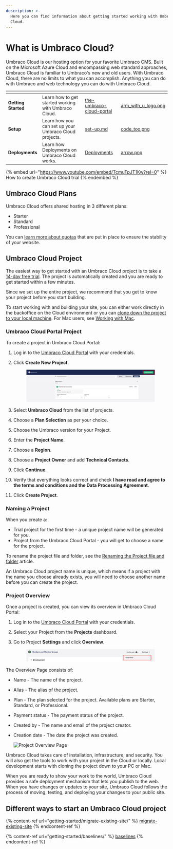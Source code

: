 ```yaml
---
description: >-
  Here you can find information about getting started working with Umbraco
  Cloud.
---
```


# What is Umbraco Cloud?

Umbraco Cloud is our hosting option for your favorite Umbraco CMS. Built on the Microsoft Azure Cloud and encompassing web standard approaches, Umbraco Cloud is familiar to Umbraco's new and old users. With Umbraco Cloud, there are no limits to what you can accomplish. Anything you can do with Umbraco and web technology you can do with Umbraco Cloud.

<table data-view="cards"><thead><tr><th></th><th></th><th data-hidden data-card-target data-type="content-ref"></th><th data-hidden data-card-cover data-type="files"></th></tr></thead><tbody><tr><td><strong>Getting Started</strong></td><td>Learn how to get started working with Umbraco Cloud.</td><td><a href="getting-started/the-umbraco-cloud-portal/">the-umbraco-cloud-portal</a></td><td><a href=".gitbook/assets/arm_with_u_logo.png">arm_with_u_logo.png</a></td></tr><tr><td><strong>Setup</strong></td><td>Learn how you can set up your Umbraco Cloud projects.</td><td><a href="set-up/set-up.md">set-up.md</a></td><td><a href=".gitbook/assets/code_too.png">code_too.png</a></td></tr><tr><td><strong>Deployments</strong></td><td>Learn how Deployments on Umbraco Cloud works.</td><td><a href="deployment/README.md">Deployments</a></td><td><a href=".gitbook/assets/arrow.png">arrow.png</a></td></tr></tbody></table>

{% embed url="https://www.youtube.com/embed/TcmuTpJT1Kw?rel=0" %}
How to create Umbraco Cloud trial
{% endembed %}

## Umbraco Cloud Plans

Umbraco Cloud offers shared hosting in 3 different plans:

* Starter
* Standard
* Professional

You can [learn more about quotas](getting-started/umbraco-cloud-plans.md) that are put in place to ensure the stability of your website.

## Umbraco Cloud Project

The easiest way to get started with an Umbraco Cloud project is to take a [14-day free trial](https://umbraco.com/?product\_tour\_id=103162). The project is automatically created and you are ready to get started within a few minutes.

Since we set up the entire project, we recommend that you get to know your project before you start building.

To start working with and building your site, you can either work directly in the backoffice on the Cloud environment or you can [clone down the project to your local machine](set-up/working-locally.md). For Mac users, see [Working with Mac](set-up/working-with-mac.md).

### Umbraco Cloud Portal Project

To create a project in Umbraco Cloud Portal:

1. Log in to the [Umbraco Cloud Portal](https://www.s1.umbraco.io/projects) with your credentials.
2.  Click **Create New Project**.

    <figure><img src="getting-started/images/create-project.png" alt=""><figcaption></figcaption></figure>
3. Select **Umbraco Cloud** from the list of projects.
4. Choose a **Plan Selection** as per your choice.
5. Choose the Umbraco version for your Project.
6. Enter the **Project Name**.
7. Choose a **Region**.
8. Choose a **Project Owner** and add **Technical Contacts**.
9. Click **Continue**.
10. Verify that everything looks correct and check **I have read and agree to the terms and conditions and the Data Processing Agreement**.
11. Click **Create Project**.

### Naming a Project

When you create a:

* Trial project for the first time - a unique project name will be generated for you.
* Project from the Umbraco Cloud Portal - you will get to choose a name for the project.

To rename the project file and folder, see the [Renaming the Project file and folder](set-up/project-settings/#renaming-the-project-file-and-folder) article.

An Umbraco Cloud project name is unique, which means if a project with the name you choose already exists, you will need to choose another name before you can create the project.

### Project Overview

Once a project is created, you can view its overview in Umbraco Cloud Portal:

1. Log in to the [Umbraco Cloud Portal](https://www.s1.umbraco.io/projects) with your credentials.
2. Select your Project from the **Projects** dashboard.
3.  Go to Project **Settings** and click **Overview**.

    <figure><img src="getting-started/images/Cloud-Overview.png" alt=""><figcaption></figcaption></figure>

The Overview Page consists of:

* Name - The name of the project.
* Alias - The alias of the project.
* Plan - The plan selected for the project. Available plans are Starter, Standard, or Professional.
* Payment status - The payment status of the project.
* Created by - The name and email of the project creator.
*   Creation date - The date the project was created.

    ![Project Overview Page](getting-started/images/Cloud\_Overview\_Page.png)

Umbraco Cloud takes care of installation, infrastructure, and security. You will also get the tools to work with your project in the Cloud or locally. Local development starts with cloning the project down to your PC or Mac.

When you are ready to show your work to the world, Umbraco Cloud provides a safe deployment mechanism that lets you publish to the web. When you have changes or updates to your site, Umbraco Cloud follows the process of moving, testing, and deploying your changes to your public site.

## Different ways to start an Umbraco Cloud project

{% content-ref url="getting-started/migrate-existing-site/" %}
[migrate-existing-site](getting-started/migrate-existing-site/)
{% endcontent-ref %}

{% content-ref url="getting-started/baselines/" %}
[baselines](getting-started/baselines/)
{% endcontent-ref %}
